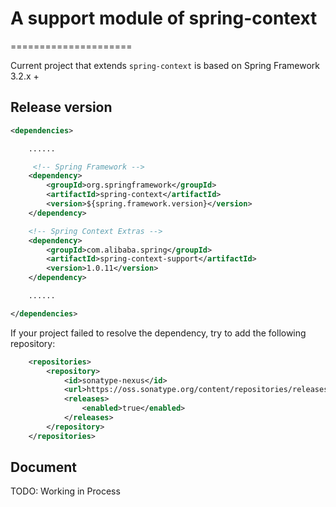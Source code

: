 # A support module of spring-context

=====================

Current project that extends `spring-context` is based on Spring Framework 3.2.x +


## Release version

````xml
<dependencies>

    ......

     <!-- Spring Framework -->
    <dependency>
        <groupId>org.springframework</groupId>
        <artifactId>spring-context</artifactId>
        <version>${spring.framework.version}</version>
    </dependency>

    <!-- Spring Context Extras -->
    <dependency>
        <groupId>com.alibaba.spring</groupId>
        <artifactId>spring-context-support</artifactId>
        <version>1.0.11</version>
    </dependency>

    ......

</dependencies>
````

If your project failed to resolve the dependency, try to add the following repository:
```xml
    <repositories>
        <repository>
            <id>sonatype-nexus</id>
            <url>https://oss.sonatype.org/content/repositories/releases</url>
            <releases>
                <enabled>true</enabled>
            </releases>
        </repository>
    </repositories>
```


## Document

TODO: Working in Process